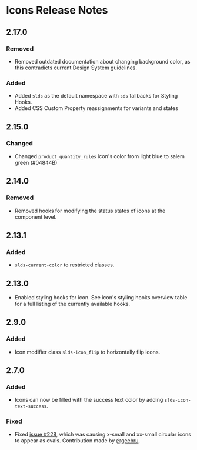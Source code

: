 <!-- Release notes authoring guidelines: http://keepachangelog.com/ -->

# Icons Release Notes

<!-- ## [Unreleased] -->

## 2.17.0

### Removed

- Removed outdated documentation about changing background color, as this contradicts current Design System guidelines.

### Added

- Added `slds` as the default namespace with `sds` fallbacks for Styling Hooks.
- Added CSS Custom Property reassignments for variants and states

## 2.15.0

### Changed

- Changed `product_quantity_rules` icon's color from light blue to salem green (#04844B)

## 2.14.0

### Removed

- Removed hooks for modifying the status states of icons at the component level.

## 2.13.1

### Added

- `slds-current-color` to restricted classes.

## 2.13.0

- Enabled styling hooks for icon. See icon's styling hooks overview table for a full listing of the currently available hooks.

## 2.9.0

### Added

- Icon modifier class `slds-icon_flip` to horizontally flip icons.

## 2.7.0

### Added

- Icons can now be filled with the success text color by adding `slds-icon-text-success`.

### Fixed

- Fixed [issue #228](https://github.com/salesforce-ux/design-system/issues/228), which was causing x-small and xx-small circular icons to appear as ovals. Contribution made by [@geebru](https://github.com/geebru).

